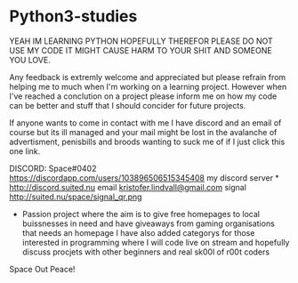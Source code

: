 # Python3-studies

YEAH IM LEARNING PYTHON HOPEFULLY THEREFOR PLEASE DO NOT USE MY CODE IT MIGHT CAUSE HARM TO YOUR SHIT AND SOMEONE YOU LOVE.

Any feedback is extremly welcome and appreciated but please refrain from helping me to much when I'm working on a learning project.
However when I've reached a conclution on a project please inform me on how my code can be better and stuff that I should concider for future projects.

If anyone wants to come in contact with me I have discord and an email of course but its ill managed and your mail might be lost in the avalanche of advertisment, penisbills and broods wanting to suck me of if I just click this one link.

DISCORD:
Space#0402                                                            https://discordapp.com/users/103896506515345408
my discord server  *                                                  http://discord.suited.nu
email                                                                 kristofer.lindvall@gmail.com
signal                                                                http://suited.nu/space/signal_qr.png               



* Passion project where the aim is to give free homepages to local buissnesses in need and have giveaways from gaming organisations that needs an homepage
I have also added categorys for those interested in programming where I will code live on stream and hopefully discuss procjets with other beginners and real sk00l of r00t coders





Space
Out
Peace!
